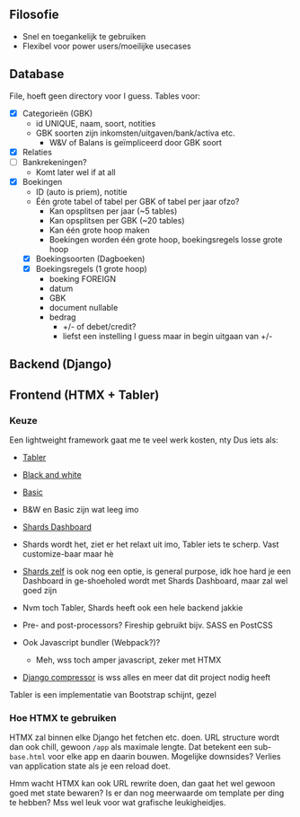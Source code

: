 ## Filosofie
- Snel en toegankelijk te gebruiken
- Flexibel voor power users/moeilijke usecases
## Database
File, hoeft geen directory voor I guess.
Tables voor:
- [x] Categorieën (GBK)
	- id UNIQUE, naam, soort, notities
	- GBK soorten zijn inkomsten/uitgaven/bank/activa etc.
		- W&V of Balans is geïmpliceerd door GBK soort
- [x] Relaties
- [ ] Bankrekeningen?
	- Komt later wel if at all
- [x] Boekingen
	- ID (auto is priem), notitie
	- Één grote tabel of tabel per GBK of tabel per jaar ofzo?
		- Kan opsplitsen per jaar (~5 tables)
		- Kan opsplitsen per GBK (~20 tables)
		- Kan één grote hoop maken
		- Boekingen worden één grote hoop, boekingsregels losse grote hoop
	- [x] Boekingsoorten (Dagboeken)
	- [x] Boekingsregels (1 grote hoop)
		- boeking FOREIGN
		- datum
		- GBK
		- document nullable
		- bedrag
			- +/- of debet/credit?
			- liefst een instelling I guess maar in begin uitgaan van +/-
## Backend (Django)

## Frontend (HTMX + Tabler)
### Keuze
Een lightweight framework gaat me te veel werk kosten, nty
Dus iets als:
- [Tabler](https://tabler.io/)
- [Black and white](https://www.figma.com/community/file/1201935147948130925)
- [Basic](https://www.figma.com/community/file/1088468250791967662)
- B&W en Basic zijn wat leeg imo
- [Shards Dashboard](https://designrevision.com/downloads/shards-dashboard-lite/)
- Shards wordt het, ziet er het relaxt uit imo, Tabler iets te scherp. Vast customize-baar maar hè
- [Shards zelf](https://designrevision.com/downloads/shards/) is ook nog een optie, is general purpose, idk hoe hard je een Dashboard in ge-shoeholed wordt met Shards Dashboard, maar zal wel goed zijn
- Nvm toch Tabler, Shards heeft ook een hele backend jakkie

- Pre- and post-processors? Fireship gebruikt bijv. SASS en PostCSS
- Ook Javascript bundler (Webpack?)?
	- Meh, wss toch amper javascript, zeker met HTMX
- [Django compressor](https://django-compressor.readthedocs.io/en/stable/) is wss alles en meer dat dit project nodig heeft

Tabler is een implementatie van Bootstrap schijnt, gezel
### Hoe HTMX te gebruiken
HTMX zal binnen elke Django het fetchen etc. doen. URL structure wordt dan ook chill, gewoon `/app` als maximale lengte. Dat betekent een sub-`base.html` voor elke app en daarin bouwen. 
Mogelijke downsides? Verlies van application state als je een reload doet.

Hmm wacht HTMX kan ook URL rewrite doen, dan gaat het wel gewoon goed met state bewaren?
Is er dan nog meerwaarde om template per ding te hebben? Mss wel leuk voor wat grafische leukigheidjes.

